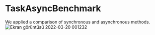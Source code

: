 # TaskAsyncBenchmark
We applied a comparison of synchronous and asynchronous methods.
![Ekran görüntüsü 2022-03-20 001232](https://user-images.githubusercontent.com/81508248/159138599-3eb66d60-4cf9-427c-8aba-13d47b399130.png)
